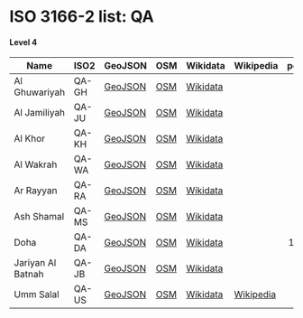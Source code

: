 # ISO 3166-2 list: QA


#### Level 4
Name | ISO2 | GeoJSON | OSM | Wikidata | Wikipedia | population 
--- | --- | --- | --- | --- | --- | --: 
Al Ghuwariyah | QA-GH | [GeoJSON](../../export/geojson/q7/iso2/QA/QA-GH.geojson) | [OSM](https://www.openstreetmap.org/relation/27334) | [Wikidata](https://www.wikidata.org/wiki/Q623609) |  | 
Al Jamiliyah | QA-JU | [GeoJSON](../../export/geojson/q7/iso2/QA/QA-JU.geojson) | [OSM](https://www.openstreetmap.org/relation/27330) | [Wikidata](https://www.wikidata.org/wiki/Q1147593) |  | 
Al Khor | QA-KH | [GeoJSON](../../export/geojson/q7/iso2/QA/QA-KH.geojson) | [OSM](https://www.openstreetmap.org/relation/27329) | [Wikidata](https://www.wikidata.org/wiki/Q1156471) |  | 202,031
Al Wakrah | QA-WA | [GeoJSON](../../export/geojson/q7/iso2/QA/QA-WA.geojson) | [OSM](https://www.openstreetmap.org/relation/27337) | [Wikidata](https://www.wikidata.org/wiki/Q310893) |  | 
Ar Rayyan | QA-RA | [GeoJSON](../../export/geojson/q7/iso2/QA/QA-RA.geojson) | [OSM](https://www.openstreetmap.org/relation/27331) | [Wikidata](https://www.wikidata.org/wiki/Q311272) |  | 
Ash Shamal | QA-MS | [GeoJSON](../../export/geojson/q7/iso2/QA/QA-MS.geojson) | [OSM](https://www.openstreetmap.org/relation/27335) | [Wikidata](https://www.wikidata.org/wiki/Q310872) |  | 
Doha | QA-DA | [GeoJSON](../../export/geojson/q7/iso2/QA/QA-DA.geojson) | [OSM](https://www.openstreetmap.org/relation/27332) | [Wikidata](https://www.wikidata.org/wiki/Q3861) |  | 1,312,947
Jariyan Al Batnah | QA-JB | [GeoJSON](../../export/geojson/q7/iso2/QA/QA-JB.geojson) | [OSM](https://www.openstreetmap.org/relation/27336) | [Wikidata](https://www.wikidata.org/wiki/Q1070191) |  | 
Umm Salal | QA-US | [GeoJSON](../../export/geojson/q7/iso2/QA/QA-US.geojson) | [OSM](https://www.openstreetmap.org/relation/27328) | [Wikidata](https://www.wikidata.org/wiki/Q990414) | [Wikipedia](http://en.wikipedia.org/wiki/en%3AUmm%20Salal) | 
